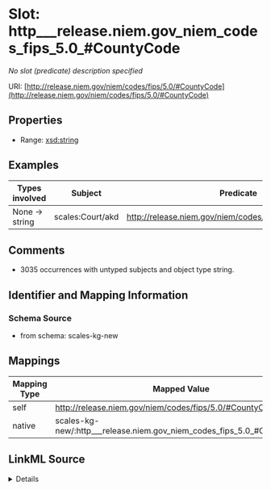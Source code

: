 

# Slot: http___release.niem.gov_niem_codes_fips_5.0_#CountyCode


_No slot (predicate) description specified_





URI: [http://release.niem.gov/niem/codes/fips/5.0/#CountyCode](http://release.niem.gov/niem/codes/fips/5.0/#CountyCode)



<!-- no inheritance hierarchy -->








## Properties

* Range: [xsd:string](xsd:string)






## Examples

| Types involved | Subject | Predicate | Object |
| --- | --- | --- | --- |
| None → string | scales:Court/akd | http://release.niem.gov/niem/codes/fips/5.0/#CountyCode | 02013 |


## Comments

* 3035 occurrences with untyped subjects and object type string.

## Identifier and Mapping Information







### Schema Source


* from schema: scales-kg-new




## Mappings

| Mapping Type | Mapped Value |
| ---  | ---  |
| self | http://release.niem.gov/niem/codes/fips/5.0/#CountyCode |
| native | scales-kg-new/:http___release.niem.gov_niem_codes_fips_5.0_#CountyCode |




## LinkML Source

<details>
```yaml
name: http___release.niem.gov_niem_codes_fips_5.0_#CountyCode
description: No slot (predicate) description specified
comments:
- 3035 occurrences with untyped subjects and object type string.
examples:
- description: None → string
  object:
    example_object: '02013'
    example_object_type: string
    example_predicate: http://release.niem.gov/niem/codes/fips/5.0/#CountyCode
    example_subject: scales:Court/akd
    example_subject_type: None
from_schema: scales-kg-new
rank: 1000
slot_uri: http://release.niem.gov/niem/codes/fips/5.0/#CountyCode
alias: http___release.niem.gov_niem_codes_fips_5.0_#CountyCode
range: string

```
</details>
